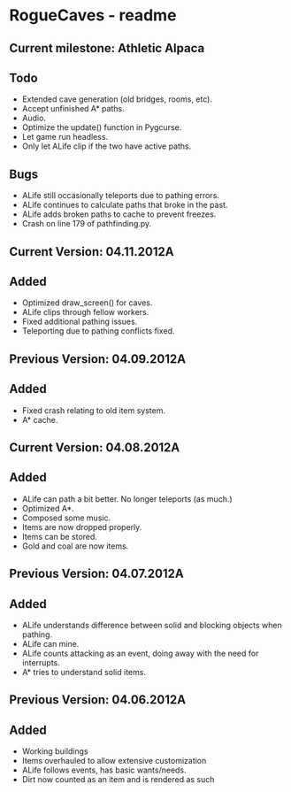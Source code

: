 RogueCaves - readme
===================

Current milestone: Athletic Alpaca
----------------------------------
Todo
----
* Extended cave generation (old bridges, rooms, etc).
* Accept unfinished A* paths.
* Audio.
* Optimize the update() function in Pygcurse.
* Let game run headless.
* Only let ALife clip if the two have active paths.

Bugs
----
* ALife still occasionally teleports due to pathing errors.
* ALife continues to calculate paths that broke in the past.
* ALife adds broken paths to cache to prevent freezes.
* Crash on line 179 of pathfinding.py.

Current Version: 04.11.2012A
----------------------------
Added
-----
* Optimized draw_screen() for caves.
* ALife clips through fellow workers.
* Fixed additional pathing issues.
* Teleporting due to pathing conflicts fixed.

Previous Version: 04.09.2012A
----------------------------
Added
-----
* Fixed crash relating to old item system.
* A* cache.

Current Version: 04.08.2012A
--------------------------
Added
-----
* ALife can path a bit better. No longer teleports (as much.)
* Optimized A*.
* Composed some music.
* Items are now dropped properly.
* Items can be stored.
* Gold and coal are now items.

Previous Version: 04.07.2012A
--------------------------
Added
-----
* ALife understands difference between solid and blocking objects when pathing.
* ALife can mine.
* ALife counts attacking as an event, doing away with the need for interrupts.
* A* tries to understand solid items.

Previous Version: 04.06.2012A
---------------------------
Added
-----
* Working buildings
* Items overhauled to allow extensive customization
* ALife follows events, has basic wants/needs.
* Dirt now counted as an item and is rendered as such

